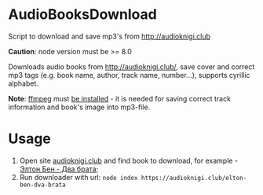 # AudioBooksDownload

Script to download and save mp3's from http://audioknigi.club

**Caution**: node version must be >= 8.0

Downloads audio books from http://audioknigi.club/, save cover and correct mp3 tags (e.g. book name, author, track name, number...), supports cyrillic alphabet.

**Note**: [ffmpeg](https://www.ffmpeg.org/) must [be installed](https://github.com/adaptlearning/adapt_authoring/wiki/Installing-FFmpeg) - it is needed for saving correct track information and book's image into mp3-file.

# Usage
1. Open site [audioknigi.club](https://audioknigi.club) and find book to download, for example - [Элтон Бен - Два брата](https://audioknigi.club/elton-ben-dva-brata);
2. Run downloader with url: `node index https://audioknigi.club/elton-ben-dva-brata`

